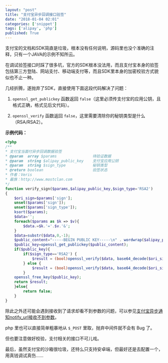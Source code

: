 ```yaml
---
layout: "post"
title: "支付宝异步回调接口验签"
date: "2018-01-04 02:01"
categories: ['snippet']
tags: ['alipay', 'php']
published: True
---
```


支付宝的文档和SDK简直是垃圾，根本没有任何说明，源码里也没个准确的注释，只有一个JAVA的示例不知所云。

在调试验签接口时踩了很多坑，官方的SDK根本没法用，而且支付宝本身的验签包括第三方登陆、网站支付、移动端支付等，而且SDK里本身的加密校验方式貌似也不止一种。

几经折腾，遂抛弃了SDK，直接使用下面这段代码解决了问题：

<!--more-->

1. `openssl_get_publickey` 函数返回 `false`（这里必须传支付宝的应用公钥，且格式正确，格式见后文代码）。

2. `openssl_verify` 函数返回 `false`，这里需要清除你的秘钥类型是什么（RSA/RSA2）。

**示例代码：**

```php
<?php
/**
* 支付宝当面付异步回调数据验签
* @param  array $params                待验证数据
* @param  string $alipay_public_key    支付宝应用公钥
* @param  string $sign_type            秘钥类型
* @return boolean                      验签状态
* 作者：Veris
* 最族：http://www.mostclan.com
*/
function verify_sign($params,$alipay_public_key,$sign_type='RSA2')
{
    $ori_sign=$params['sign'];
    unset($params['sign']);
    unset($params['sign_type']);
    ksort($params);
    $data='';
    foreach($params as $k => $v){
        $data.=$k.'='.$v.'&';
    }
    $data=substr($data,0,-1);
    $public_content="-----BEGIN PUBLIC KEY-----\n" . wordwrap($alipay_public_key, 64, "\n", true) . "\n-----END PUBLIC KEY-----";
    $public_key=openssl_get_publickey($public_content);
    if($public_key){
        if($sign_type=='RSA2') {
            $result = (bool)openssl_verify($data, base64_decode($ori_sign), $public_key, OPENSSL_ALGO_SHA256);
        } else {
            $result = (bool)openssl_verify($data, base64_decode($ori_sign), $public_key);
        }
    openssl_free_key($public_key);
    return $result;
    }else{
        return false;
    }
}
```

除此之外还可能会遇到接收到了请求却看不到参数的问题，可以参见[支付宝异步通知notify_url接收不到参数](https://segmentfault.com/q/1010000004122789)。

php 里也可以直接简单粗暴地从 `$_POST` 里取，抛弃中间件就不会有 Bug 了。

但也要注意做好校验，支付相关的接口不可儿戏。

最后，虽然支付宝的沙箱很垃圾，还特么只支持安卓端，但最好还是去配置一个，用真钱调试真伤……
